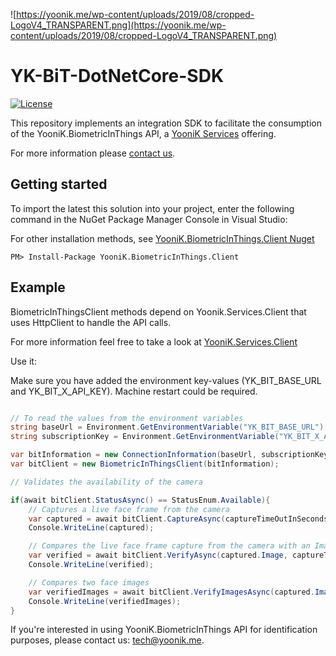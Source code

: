 ![https://yoonik.me/wp-content/uploads/2019/08/cropped-LogoV4_TRANSPARENT.png](https://yoonik.me/wp-content/uploads/2019/08/cropped-LogoV4_TRANSPARENT.png)

# YK-BiT-DotNetCore-SDK

[![License](https://img.shields.io/pypi/l/yk_face.svg)](https://github.com/dev-yoonik/YK-BiT-SDK-DotNetCore/blob/master/LICENSE)

This repository implements an integration SDK to facilitate the consumption of the YooniK.BiometricInThings API, a [YooniK Services](https://yoonik.me) offering.

For more information please [contact us](mailto:tech@yoonik.me).

## Getting started

To import the latest this solution into your project, enter the following command in the NuGet Package Manager Console in Visual Studio:

For other installation methods, see [YooniK.BiometricInThings.Client Nuget](https://www.nuget.org/packages/YooniK.BiometricInThings.Client/)

```
PM> Install-Package YooniK.BiometricInThings.Client
```



## Example

BiometricInThingsClient methods depend on Yoonik.Services.Client that uses HttpClient to handle the API calls.

For more information feel free to take a look at [YooniK.Services.Client](https://github.com/dev-yoonik/YK-Services-Client-DotNetCore/)

Use it:

Make sure you have added the environment key-values (YK_BIT_BASE_URL and YK_BIT_X_API_KEY). Machine restart could be required.

```csharp

// To read the values from the environment variables
string baseUrl = Environment.GetEnvironmentVariable("YK_BIT_BASE_URL");
string subscriptionKey = Environment.GetEnvironmentVariable("YK_BIT_X_API_KEY");

var bitInformation = new ConnectionInformation(baseUrl, subscriptionKey);
var bitClient = new BiometricInThingsClient(bitInformation);

// Validates the availability of the camera

if(await bitClient.StatusAsync() == StatusEnum.Available){
	// Captures a live face frame from the camera
	var captured = await bitClient.CaptureAsync(captureTimeOutInSeconds: 5);
	Console.WriteLine(captured);

	// Compares the live face frame capture from the camera with an Image
	var verified = await bitClient.VerifyAsync(captured.Image, captureTimeOutInSeconds: 5, matchingScoreThreshold: 0.3);
	Console.WriteLine(verified);

	// Compares two face images
	var verifiedImages = await bitClient.VerifyImagesAsync(captured.Image, verified.VerifiedImage, matchingScoreThreshold: 0.8);
	Console.WriteLine(verifiedImages);
}


```


 If you're interested in using YooniK.BiometricInThings API for identification purposes, please contact us: tech@yoonik.me.